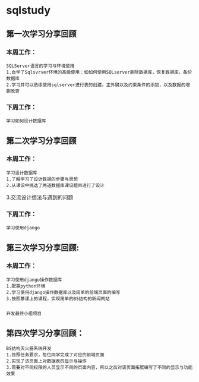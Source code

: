 # sqlstudy

## 第一次学习分享回顾
  ### 本周工作：
    SQLServer语言的学习与环境使用
	1.自学了Sqlsvrver环境的高级使用：如如何使用SQLserver删除数据库，恢复数据库，备份数据库
	2.学习并可以熟练使用sqlserver进行表的创建，主外键以及约束条件的添加，以及数据的增删改查

  ### 下周工作：
	学习如何设计数据库
  
## 第二次学习分享回顾
  ### 本周工作：
    学习设计数据库
	1.了解学习了设计数据的步骤与思想
	2.从课设中挑选了两道数据库课设题目进行了设计
  3.交流设计想法与遇到的问题

  ### 下周工作：
    学习使用django
    
 ## 第三次学习分享回顾:
  ### 本周工作：
    学习使用django操作数据库
	1.配置python环境
	2.学习使用django操作数据库以及简单的前端页面的编写
	3.按照慕课上的课程，实现简单的BS结构的新闻网站
  
  ### 
    开发最终小组项目
    
  ## 第四次学习分享回顾：
    BS结构灭火器系统开发
	1.按照任务要求，每位同学完成了对应的前端页面
	2.实现了该页面上对数据表的显示与操作
	3.需要对不同权限的人员显示不同的页面内容，所以之后对该页面拓展编写了不同的显示与功能效果
